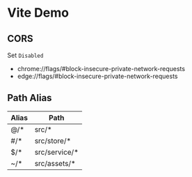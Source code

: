 # Vite Demo

## CORS

Set `Disabled`

- chrome://flags/#block-insecure-private-network-requests
- edge://flags/#block-insecure-private-network-requests

## Path Alias

| Alias | Path           |
| ----- | -------------- |
| @/\*  | src/\*         |
| #/\*  | src/store/\*   |
| $/\*  | src/service/\* |
| ~/\*  | src/assets/\*  |
